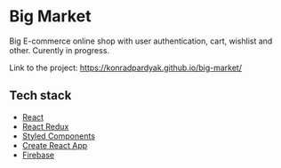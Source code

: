 # Big Market

Big E-commerce online shop with user authentication, cart, wishlist and other.
Curently in progress.

Link to the project: https://konradpardyak.github.io/big-market/

## Tech stack
- [React](https://reactjs.org/)
- [React Redux](https://https://react-redux.js.org/)
- [Styled Components](https://styled-components.com/)
- [Create React App](https://create-react-app.dev/)
- [Firebase](https://firebase.google.com/)